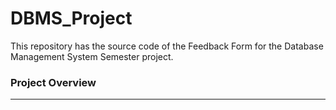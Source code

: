 # DBMS_Project

This repository has the source code of the Feedback Form for the Database Management System Semester project.

### Project Overview
-----------------------------------
